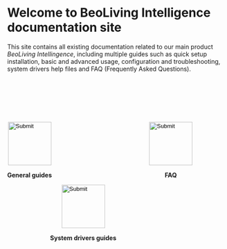 # Welcome to BeoLiving Intelligence documentation site

This site contains all existing documentation related to our main product _BeoLiving Intellingence_, including multiple guides such as quick setup 
installation, basic and advanced usage, configuration and troubleshooting, system drivers help files and FAQ (Frequently Asked Questions).



<div style="display:flex; align-items: center">

 <div style="margin:auto; width: 500px; margin-top: 100px">
  <div style="float:left">
   <div align="center">
    <input type="image" src="icons/guides.png" height="100px" onclick="location.href='https://ik-avi.github.io/doctest/bli-guides/'"/>
    </div>
   <p align="center"><strong>General guides</strong></p>
   </div>

  <div style="float:right">
   <div align="center">
    <input type="image" src="icons/systems.png" height="100px" onclick="location.href='https://ik-avi.github.io/doctest/bli-help-files/drivers/main.html'"/>
    </div>
  <p align="center"><strong>System drivers guides</strong></p>
  </div>
 </div>
  
  
  <div style="margin:auto; width: 500px; margin-top: 100px">
   <div style="float:center">
    <div align="center">
     <input type="image" src="icons/guides.png" height="100px" onclick="location.href='https://ik-avi.github.io/doctest/bli-guides/'"/>
    </div>
    <p align="center"><strong>FAQ</strong></p>
   </div>
 </div>
  
</div>
  
  


